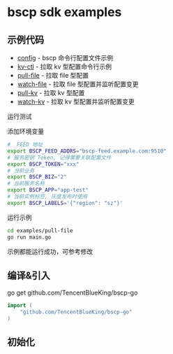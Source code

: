 bscp sdk examples
============

## 示例代码
* [config](./config) - bscp 命令行配置文件示例
* [kv-ctl](./kv-ctl) - 拉取 kv 型配置命令行示例
* [pull-file](./pull-file) - 拉取 file 型配置
* [watch-file](./watch-file) - 拉取 file 型配置并监听配置变更
* [pull-kv](./pull-kv) - 拉取 kv 型配置
* [watch-kv](./watch-kv) - 拉取 kv 型配置并监听配置变更

运行测试

添加环境变量
```bash
#  FEED 地址
export BSCP_FEED_ADDRS="bscp-feed.example.com:9510"
# 服务密钥 Token, 记得需要关联配置文件
export BSCP_TOKEN="xxx"
# 当前业务
export BSCP_BIZ="2"
# 当前服务名称
export BSCP_APP="app-test"
# 当前实例标签, 灰度发布时使用
export BSCP_LABELS='{"region": "sz"}'
```

运行示例
```bash
cd examples/pull-file
go run main.go
```

示例都能运行成功，可参考修改


## 编译&引入
go get github.com/TencentBlueKing/bscp-go

```go
import (
	"github.com/TencentBlueKing/bscp-go"
)
```

## 初始化


